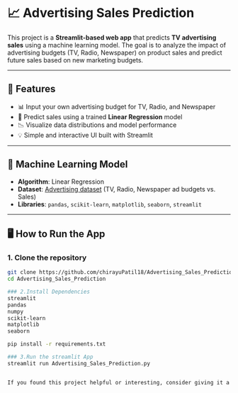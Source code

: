 # 📈 Advertising Sales Prediction

This project is a **Streamlit-based web app** that predicts **TV advertising sales** using a machine learning model. The goal is to analyze the impact of advertising budgets (TV, Radio, Newspaper) on product sales and predict future sales based on new marketing budgets.

---

## 🚀 Features

- 📊 Input your own advertising budget for TV, Radio, and Newspaper
- 🤖 Predict sales using a trained **Linear Regression** model
- 📉 Visualize data distributions and model performance
- 💡 Simple and interactive UI built with Streamlit

---

## 🧠 Machine Learning Model

- **Algorithm**: Linear Regression
- **Dataset**: [Advertising dataset](https://www.statlearning.com/resources-second-edition) (TV, Radio, Newspaper ad budgets vs. Sales)
- **Libraries**: `pandas`, `scikit-learn`, `matplotlib`, `seaborn`, `streamlit`

---

## 🖥️ How to Run the App

### 1. Clone the repository

```bash
git clone https://github.com/chirayuPatil18/Advertising_Sales_Prediction.git
cd Advertising_Sales_Prediction

### 2.Install Dependencies
streamlit
pandas
numpy
scikit-learn
matplotlib
seaborn

pip install -r requirements.txt

### 3.Run the streamlit App
streamlit run Advertising_Sales_Prediction.py


If you found this project helpful or interesting, consider giving it a ⭐️ on GitHub!
